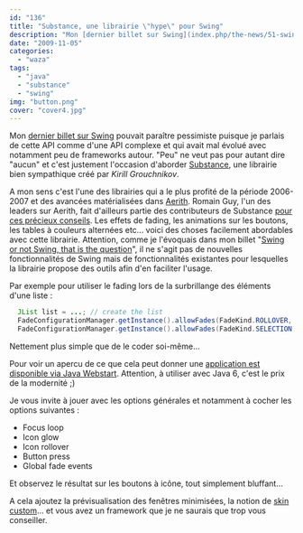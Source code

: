 ```yaml
---
id: "136"
title: "Substance, une librairie \"hype\" pour Swing"
description: "Mon [dernier billet sur Swing](index.php/the-news/51-swing-or-not-swing \"Swing or not swing\") pouvait paraître pessimiste puisque je parlais de cette ..."
date: "2009-11-05"
categories: 
  - "waza"
tags: 
  - "java"
  - "substance"
  - "swing"
img: "button.png"
cover: "cover4.jpg"
---
```


Mon [dernier billet sur Swing](index.php/the-news/51-swing-or-not-swing "Swing or not swing") pouvait paraître pessimiste puisque je parlais de cette API comme d'une API complexe et qui avait mal évolué avec notamment peu de frameworks autour. "Peu" ne veut pas pour autant dire "aucun" et c'est justement l'occasion d'aborder [Substance](https://substance.dev.java.net/ "Substance"), une librairie bien sympathique créé par _Kirill Grouchnikov_.

A mon sens c'est l'une des librairies qui a le plus profité de la période 2006-2007 et des avancées matérialisées dans [Aerith](https://aerith.dev.java.net/ "Aerith"). Romain Guy, l'un des leaders sur Aerith, fait d'ailleurs partie des contributeurs de Substance [pour ces précieux conseils](http://weblogs.java.net/blog/kirillcool/archive/2006/09/listening_to_th_1.html). Les effets de fading, les animations sur les boutons, les tables à couleurs alternées etc... voici des choses facilement abordables avec cette librairie. Attention, comme je l'évoquais dans mon billet "[Swing or not Swing, that is the question](index.php/the-news/51-swing-or-not-swing "Swing or not Swing")", il ne s'agit pas de nouvelles fonctionnalités de Swing mais de fonctionnalités existantes pour lesquelles la librairie propose des outils afin d'en faciliter l'usage.

Par exemple pour utiliser le fading lors de la surbrillange des éléments d'une liste :

```java
  JList list = ...; // create the list
  FadeConfigurationManager.getInstance().allowFades(FadeKind.ROLLOVER, list);
  FadeConfigurationManager.getInstance().allowFades(FadeKind.SELECTION, list);
```
Nettement plus simple que de le coder soi-même...

Pour voir un apercu de ce que cela peut donner une [application est disponible via Java Webstart](https://substance.dev.java.net/see.html "Substance"). Attention, à utiliser avec Java 6, c'est le prix de la modernité ;)

Je vous invite à jouer avec les options générales et notamment à cocher les options suivantes :

- Focus loop
- Icon glow
- Icon rollover
- Button press
- Global fade events

Et observez le résultat sur les boutons à icône, tout simplement bluffant...

A cela ajoutez la prévisualisation des fenêtres minimisées, la notion de [skin custom](https://substance.dev.java.net/docs/skins/overview.html)... et vous avez un framework que je ne saurais que trop vous conseiller.

